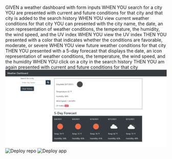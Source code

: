 GIVEN a weather dashboard with form inputs
WHEN YOU search for a city
YOU are presented with current and future conditions for that city and that city is added to the search history
WHEN YOU view current weather conditions for that city
YOU can presented with the city name, the date, an icon representation of weather conditions, the temperature, the humidity, the wind speed, and the UV index
WHEN YOU view the UV index
THEN YOU presented with a color that indicates whether the conditions are favorable, moderate, or severe
WHEN YOU view future weather conditions for that city
THEN YOU presented with a 5-day forecast that displays the date, an icon representation of weather conditions, the temperature, the wind speed, and the humidity
WHEN YOU click on a city in the search history
THEN YOU am again presented with current and future conditions for that city
![Screenshot](/asset/image/weather_dashboard.png) 
![Deploy repo](https://github.com/Jefferywojo98/Weather_Dashboard)
![Deploy app](https://jefferywojo98.github.io/Weather_Dashboard/)